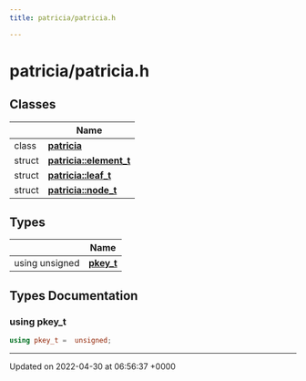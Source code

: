 ```yaml
---
title: patricia/patricia.h

---
```


# patricia/patricia.h



## Classes

|                | Name           |
| -------------- | -------------- |
| class | **[patricia](Classes/classpatricia.md)**  |
| struct | **[patricia::element_t](Classes/structpatricia_1_1element__t.md)**  |
| struct | **[patricia::leaf_t](Classes/structpatricia_1_1leaf__t.md)**  |
| struct | **[patricia::node_t](Classes/structpatricia_1_1node__t.md)**  |

## Types

|                | Name           |
| -------------- | -------------- |
| using unsigned | **[pkey_t](Files/patricia_8h.md#using-pkey-t)**  |

## Types Documentation

### using pkey_t

```cpp
using pkey_t =  unsigned;
```







-------------------------------

Updated on 2022-04-30 at 06:56:37 +0000
